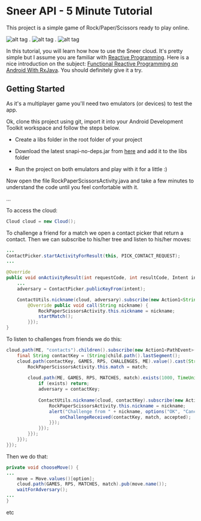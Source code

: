 Sneer API - 5 Minute Tutorial
====

This project is a simple game of Rock/Paper/Scissors ready to play online.

![alt tag](http://i.imgur.com/nBrPhhz.png) . ![alt tag](http://i.imgur.com/4ESnGSw.png) . ![alt tag](http://i.imgur.com/x7FQgFu.png)

In this tutorial, you will learn how how to use the Sneer cloud. It's pretty simple but I assume you are familiar with [Reactive Programming](http://en.wikipedia.org/wiki/Reactive_programming). Here is a nice introduction on the subject: [Functional Reactive Programming on Android With RxJava](http://mttkay.github.io/blog/2013/08/25/functional-reactive-programming-on-android-with-rxjava/). You should definitely give it a try.

Getting Started
---------------
As it's a multiplayer game you'll need two emulators (or devices) to test the app.

Ok, clone this project using git, import it into your Android Development Toolkit workspace and follow the steps below.

  - Create a libs folder in the root folder of your project
  
  - Download the latest snapi-no-deps.jar from [here](#) and add it to the libs folder

  - Run the project on both emulators and play with it for a little :)
   
  
Now open the file RockPaperScissorsActivity.java and take a few minutes to understand the code until you feel confortable with it.

...

To access the cloud:

```JAVA
Cloud cloud = new Cloud();
```
To challenge a friend for a match we open a contact picker that return a contact. Then we can subscribe to his/her tree and listen to his/her moves:
```JAVA
...
ContactPicker.startActivityForResult(this, PICK_CONTACT_REQUEST);
...

@Override
public void onActivityResult(int requestCode, int resultCode, Intent intent) {
    ...
	adversary = ContactPicker.publicKeyFrom(intent);

	ContactUtils.nickname(cloud, adversary).subscribe(new Action1<String>() {
	    @Override public void call(String nickname) {
			RockPaperScissorsActivity.this.nickname = nickname;
			startMatch(); 
        }});
}
```

To listen to challenges from friends we do this:
```JAVA
cloud.path(ME, "contacts").children().subscribe(new Action1<PathEvent>() { @Override public void call(PathEvent child) {
	final String contactKey = (String)child.path().lastSegment();
	cloud.path(contactKey, GAMES, RPS, CHALLENGES, ME).value().cast(String.class).subscribe(new Action1<String>() { @Override public void call(final String match) {
		RockPaperScissorsActivity.this.match = match;
		
		cloud.path(ME, GAMES, RPS, MATCHES, match).exists(1000, TimeUnit.MILLISECONDS).subscribe(new Action1<Boolean>() { @Override public void call(Boolean exists) {
		    if (exists) return;
            adversary = contactKey;
                    
            ContactUtils.nickname(cloud, contactKey).subscribe(new Action1<String>() {@Override public void call(String nickname) {
				RockPaperScissorsActivity.this.nickname = nickname;
                alert("Challenge from " + nickname, options("OK", "Cancel"), new DialogInterface.OnClickListener() { public void onClick(DialogInterface dialog, int option) {                    				boolean accepted = option == 0;
                    onChallengeReceived(contactKey, match, accepted);
                }});
            }});
        }});
	}});
}});
```

Then we do that:
```JAVA
private void chooseMove() {
...
    move = Move.values()[option];
    cloud.path(GAMES, RPS, MATCHES, match).pub(move.name());
    waitForAdversary();
...
}
```

etc
